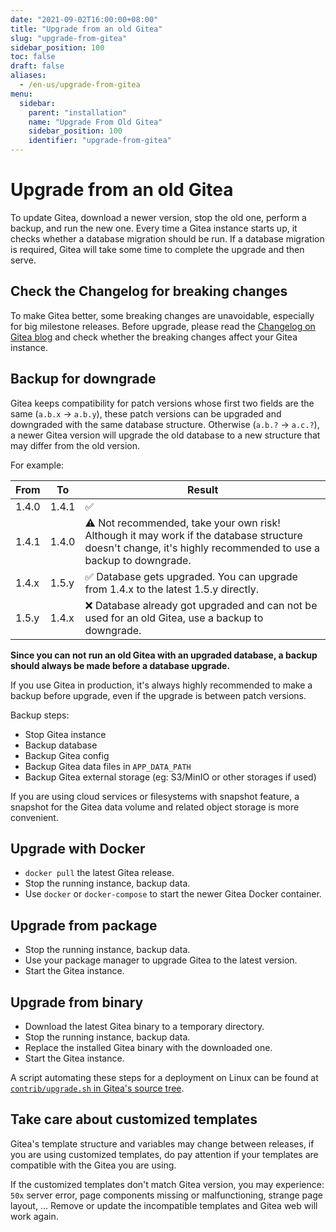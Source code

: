 ```yaml
---
date: "2021-09-02T16:00:00+08:00"
title: "Upgrade from an old Gitea"
slug: "upgrade-from-gitea"
sidebar_position: 100
toc: false
draft: false
aliases:
  - /en-us/upgrade-from-gitea
menu:
  sidebar:
    parent: "installation"
    name: "Upgrade From Old Gitea"
    sidebar_position: 100
    identifier: "upgrade-from-gitea"
---
```


# Upgrade from an old Gitea

To update Gitea, download a newer version, stop the old one, perform a backup, and run the new one.
Every time a Gitea instance starts up, it checks whether a database migration should be run.
If a database migration is required, Gitea will take some time to complete the upgrade and then serve.

## Check the Changelog for breaking changes

To make Gitea better, some breaking changes are unavoidable, especially for big milestone releases.
Before upgrade, please read the [Changelog on Gitea blog](https://blog.gitea.io/)
and check whether the breaking changes affect your Gitea instance.

## Backup for downgrade

Gitea keeps compatibility for patch versions whose first two fields are the same (`a.b.x` -> `a.b.y`),
these patch versions can be upgraded and downgraded with the same database structure.
Otherwise (`a.b.?` -> `a.c.?`), a newer Gitea version will upgrade the old database
to a new structure that may differ from the old version.

For example:

| From | To | Result |
| --- | --- | --- |
| 1.4.0 | 1.4.1 | ✅ |
| 1.4.1 | 1.4.0 | ⚠️ Not recommended, take your own risk! Although it may work if the database structure doesn't change, it's highly recommended to use a backup to downgrade. |
| 1.4.x | 1.5.y | ✅ Database gets upgraded. You can upgrade from 1.4.x to the latest 1.5.y directly. |
| 1.5.y | 1.4.x | ❌ Database already got upgraded and can not be used for an old Gitea, use a backup to downgrade. |

**Since you can not run an old Gitea with an upgraded database,
a backup should always be made before a database upgrade.**

If you use Gitea in production, it's always highly recommended to make a backup before upgrade,
even if the upgrade is between patch versions.

Backup steps:

* Stop Gitea instance
* Backup database
* Backup Gitea config
* Backup Gitea data files in `APP_DATA_PATH`
* Backup Gitea external storage (eg: S3/MinIO or other storages if used)

If you are using cloud services or filesystems with snapshot feature,
a snapshot for the Gitea data volume and related object storage is more convenient.

## Upgrade with Docker

* `docker pull` the latest Gitea release.
* Stop the running instance, backup data.
* Use `docker` or `docker-compose` to start the newer Gitea Docker container.

## Upgrade from package

* Stop the running instance, backup data.
* Use your package manager to upgrade Gitea to the latest version.
* Start the Gitea instance.

## Upgrade from binary

* Download the latest Gitea binary to a temporary directory.
* Stop the running instance, backup data.
* Replace the installed Gitea binary with the downloaded one.
* Start the Gitea instance.

A script automating these steps for a deployment on Linux can be found at [`contrib/upgrade.sh` in Gitea's source tree](https://github.com/go-gitea/gitea/blob/main/contrib/upgrade.sh).

## Take care about customized templates

Gitea's template structure and variables may change between releases, if you are using customized templates,
do pay attention if your templates are compatible with the Gitea you are using.

If the customized templates don't match Gitea version, you may experience:
`50x` server error, page components missing or malfunctioning, strange page layout, ...
Remove or update the incompatible templates and Gitea web will work again.
